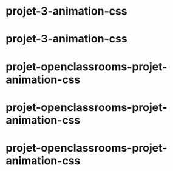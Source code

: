 
# projet-3-animation-css
# projet-3-animation-css
# projet-openclassrooms-projet-animation-css
# projet-openclassrooms-projet-animation-css
# projet-openclassrooms-projet-animation-css
